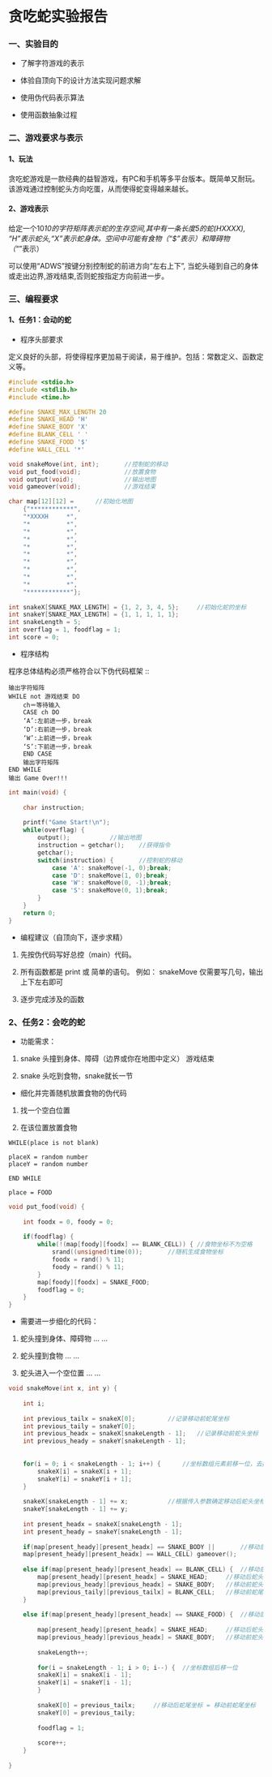 # 贪吃蛇实验报告

### 一、实验目的

- 了解字符游戏的表示

- 体验自顶向下的设计方法实现问题求解

- 使用伪代码表示算法

- 使用函数抽象过程

### 二、游戏要求与表示

#### 1、玩法

贪吃蛇游戏是一款经典的益智游戏，有PC和手机等多平台版本。既简单又耐玩。该游戏通过控制蛇头方向吃蛋，从而使得蛇变得越来越长。

#### 2、游戏表示

给定一个10*10的字符矩阵表示蛇的生存空间,其中有一条长度5的蛇(HXXXX), “H”表示蛇头,“X”表示蛇身体。空间中可能有食物（“$”表示）和障碍物（“*”表示）

可以使用“ADWS”按键分别控制蛇的前进方向“左右上下”, 当蛇头碰到自己的身体或走出边界,游戏结束,否则蛇按指定方向前进一步。

### 三、编程要求

#### 1、任务1：会动的蛇

- 程序头部要求

定义良好的头部，将使得程序更加易于阅读，易于维护。包括：常数定义、函数定义等。

```C
#include <stdio.h>
#include <stdlib.h>
#include <time.h>

#define SNAKE_MAX_LENGTH 20    
#define SNAKE_HEAD 'H'
#define SNAKE_BODY 'X'
#define BLANK_CELL ' '
#define SNAKE_FOOD '$'
#define WALL_CELL '*'

void snakeMove(int, int);       //控制蛇的移动 
void put_food(void);            //放置食物  
void output(void);              //输出地图 
void gameover(void);            //游戏结束 

char map[12][12] = 		//初始化地图 
	{"************",
	"*XXXXH     *",
	"*          *",
	"*          *",
	"*          *",
	"*          *",
	"*          *",
	"*          *",
	"*          *",
	"*          *",
	"*          *",
	"************"};
	
int snakeX[SNAKE_MAX_LENGTH] = {1, 2, 3, 4, 5};		//初始化蛇的坐标 
int snakeY[SNAKE_MAX_LENGTH] = {1, 1, 1, 1, 1};		 
int snakeLength = 5;
int overflag = 1, foodflag = 1;
int score = 0;

```
- 程序结构

程序总体结构必须严格符合以下伪代码框架 ::

	输出字符矩阵
	WHILE not 游戏结束 DO
		ch＝等待输入
		CASE ch DO
		‘A’:左前进一步，break 
		‘D’:右前进一步，break    
		‘W’:上前进一步，break    
		‘S’:下前进一步，break    
		END CASE
		输出字符矩阵
	END WHILE
	输出 Game Over!!! 

```C
int main(void) {
	
	char instruction;
	
	printf("Game Start!\n");
	while(overflag) {
		output();			//输出地图 
		instruction = getchar();	//获得指令 
		getchar();
		switch(instruction) {		//控制蛇的移动
			case 'A': snakeMove(-1, 0);break;
			case 'D': snakeMove(1, 0);break;
			case 'W': snakeMove(0, -1);break;
			case 'S': snakeMove(0, 1);break;
		}
	}
	return 0;
}
```

- 编程建议（自顶向下，逐步求精）

1. 先按伪代码写好总控（main）代码。

2. 所有函数都是 print 或 简单的语句。 例如： snakeMove 仅需要写几句，输出上下左右即可

3. 逐步完成涉及的函数

### 2、任务2：会吃的蛇

- 功能需求：

1. snake 头撞到身体、障碍（边界或你在地图中定义） 游戏结束

2. snake 头吃到食物，snake就长一节



- 细化并完善随机放置食物的伪代码

1. 找一个空白位置

2. 在该位置放置食物
```
WHILE(place is not blank)

placeX = random number
placeY = random number

END WHILE

place = FOOD

```
```C
void put_food(void) {
	
	int foodx = 0, foody = 0;
	
	if(foodflag) {
		while(!(map[foody][foodx] == BLANK_CELL)) {	//食物坐标不为空格 
			srand((unsigned)time(0));  		//随机生成食物坐标 
			foodx = rand() % 11;
			foody = rand() % 11;	
		}
		map[foody][foodx] = SNAKE_FOOD;
		foodflag = 0;
	}
}
```

- 需要进一步细化的代码：

1. 蛇头撞到身体、障碍物 … …

2. 蛇头撞到食物 … …

3. 蛇头进入一个空位置 … … 

```C
void snakeMove(int x, int y) {
	
	int i;
	
	int previous_tailx = snakeX[0];			//记录移动前蛇尾坐标 
	int previous_taily = snakeY[0];					 
	int previous_headx = snakeX[snakeLength - 1];	//记录移动前蛇头坐标
	int previous_heady = snakeY[snakeLength - 1];	 
	
	
	for(i = 0; i < snakeLength - 1; i++) {		//坐标数组元素前移一位，去掉蛇尾坐标 
		snakeX[i] = snakeX[i + 1];
		snakeY[i] = snakeY[i + 1];
	}
	
	snakeX[snakeLength - 1] += x;			//根据传入参数确定移动后蛇头坐标 
	snakeY[snakeLength - 1] += y;
	
	int present_headx = snakeX[snakeLength - 1];
	int present_heady = snakeY[snakeLength - 1];
	
	if(map[present_heady][present_headx] == SNAKE_BODY || 		//移动后蛇头坐标为蛇身或墙壁，游戏结束
	map[present_heady][present_headx] == WALL_CELL) gameover();
	
	else if(map[present_heady][present_headx] == BLANK_CELL) {	//移动后蛇头坐标为空格 
		map[present_heady][present_headx] = SNAKE_HEAD;		//移动后蛇头坐标修改为蛇头 
		map[previous_heady][previous_headx] = SNAKE_BODY;	//移动前蛇头坐标修改为蛇身 
		map[previous_taily][previous_tailx] = BLANK_CELL;	//移动前蛇尾坐标修改为空格 
	}
	
	else if(map[present_heady][present_headx] == SNAKE_FOOD) {	//移动后蛇头坐标为食物 
		
		map[present_heady][present_headx] = SNAKE_HEAD;		//移动后蛇头坐标修改为蛇头
		map[previous_heady][previous_headx] = SNAKE_BODY;	//移动前蛇头坐标修改为蛇身
		
		snakeLength++;
		
		for(i = snakeLength - 1; i > 0; i--) {	//坐标数组后移一位 
		snakeX[i] = snakeX[i - 1];
		snakeY[i] = snakeY[i - 1];
		}
		
		snakeX[0] = previous_tailx;		//移动后蛇尾坐标 = 移动前蛇尾坐标
		snakeY[0] = previous_taily;
		
		foodflag = 1;
		
		score++;
	}
	
}
```